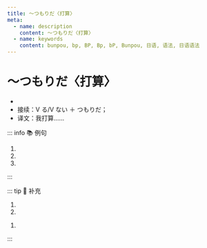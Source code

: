 ```yaml
---
title: ～つもりだ〈打算〉
meta:
  - name: description
    content: ～つもりだ〈打算〉
  - name: keywords
    content: bunpou, bp, BP, Bp, bP, Bunpou, 日语, 语法, 日语语法
---
```


# ～つもりだ〈打算〉

* <grammer-content sentence="意义： 表示**说话人（第一人称）**的打算、计划；" />
* 接续：Ⅴ る/Ⅴ ない ＋ つもりだ；
* 译文：我打算……

::: info :books: 例句

1. <grammer-content id='1-12-08-0' sentence='[今度/こんど]の[春節/しゅんせつ]にうちに**[帰る/かえる]つもりです**。' trans='我打算这次春节回家。' />
2. <grammer-content id='1-12-08-1' sentence='[冬休み/ふゆやすみ]には、[小説/しょうせつ]をたくさん**[読む/よむ]つもりです**。' trans='寒假打算读很多小说。' />
3. <grammer-content id='1-12-08-2' sentence='[明日/あした]からはタバコを**[吸わない/すわない]つもりだ**。' trans='从明天开始我打算戒烟。' />

:::

::: tip :bookmark: 补充

<grammer-content sentence="1. 由于受到人称的限制，以下这种**第二人称做主语**的句子一般**不使用该句式**，因为它会给人一种**刨根问底的感觉，显得不够礼貌**。" />

<div class="bunpou-block">

1. <grammer-content sentence='あなたは[明日/あした][何/なん]を**するつもりですか**。❌' />
2. <grammer-content sentence='[先生/せんせい]も**[行く/いく]つもりですか**。❌' />

</div>

<grammer-content sentence="2. 当能否进行该动作**没有确实把握**，或者**能否实现不取决于说话人自己的意志**时，一般也**不使用该句式**，因为它会给人一种**口气很大的印象**， 例如：" />

<div class="bunpou-block">

1. <grammer-content sentence='[私/わたし]は[卒業/そつぎょう][後/ご]、[大学院/だいがくいん]に**[進学/しんがく]するつもりです**。❌' />

</div>

:::
